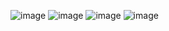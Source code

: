 ![image](http://tiebapic.baidu.com/forum/w%3D580/sign=3ed21e1f50ce36d3a20483380af23a24/153f22f431adcbef136e9cc3e9af2edda2cc9f3f.jpg?tbpicau=2023-01-24-05_3f1df6b3b77cafa0435b92acd3c92fdc)
![image](http://tiebapic.baidu.com/forum/w%3D580/sign=691d1ae4378b4710ce2ffdc4f3ccc3b2/ccb98518972bd407e64631383e899e510db30994.jpg?tbpicau=2023-01-24-05_45108178da1b1495707790001b82291b)
![image](http://tiebapic.baidu.com/forum/w%3D580/sign=58287337381ed21b79c92eed9d6cddae/0d08ff43ad4bd113ac4c55f71fafa40f49fb0594.jpg?tbpicau=2023-01-24-05_fdb8022a25a2cec9e0079f8995080280)
![image](http://tiebapic.baidu.com/forum/w%3D580/sign=66c5e12ef3fd5266a72b3c1c9b199799/3e708564034f78f0103877363c310a55b2191c66.jpg?tbpicau=2023-01-24-05_f24884e196fb6777f08245d7f04c8f91)
